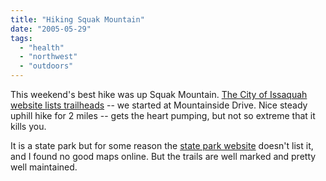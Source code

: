 ```yaml
---
title: "Hiking Squak Mountain"
date: "2005-05-29"
tags: 
  - "health"
  - "northwest"
  - "outdoors"
---
```


This weekend's best hike was up Squak Mountain. [The City of Issaquah website lists trailheads](http://www.ci.issaquah.wa.us/page.asp?navid=526) -- we started at Mountainside Drive. Nice steady uphill hike for 2 miles -- gets the heart pumping, but not so extreme that it kills you.

It is a state park but for some reason the [state park website](http://www.parks.wa.gov/alpha.asp) doesn't list it, and I found no good maps online. But the trails are well marked and pretty well maintained.
